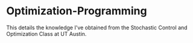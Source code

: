 # Optimization-Programming
This details the knowledge I've obtained from the Stochastic Control and Optimization Class at UT Austin. 
